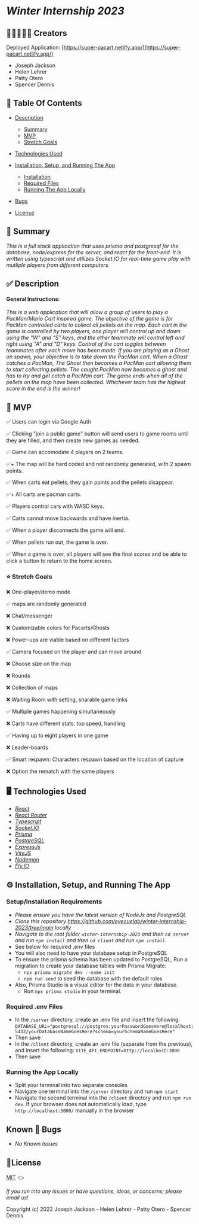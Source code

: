 # _Winter Internship 2023_

## 🧑🏽‍🤝‍🧑🏼 Creators

Deployed Application: [https://super-pacart.netlify.app/](https://super-pacart.netlify.app/)

- Joseph Jackson
- Helen Lehrer
- Patty Otero
- Spencer Dennis

## 📂 Table Of Contents

- [Description](#description)
  - [Summary](#summary)
  - [MVP](#mvp)
  - [Stretch Goals](#stretch-goals)

- [Technologies Used](#technologies-used)
- [Installation, Setup, and Running The App](#installation-setup-and-running-the-app)
  - [Installation](#installation)
  - [Required Files](#required-files)
  - [Running The App Locally](#running-the-app-locally)
- [Bugs](#bugs)
- [License](#license)

## 📝 Summary <a id="summary"></a>

_This is a full stack application that uses prisma and postgresql for the database, node/express for the server, and react for the front-end. It is written using typescript and utilizes Socket.IO for real-time game play with mutliple players from different computers._

## ✅ Description <a id="description"></a>

#### General Instructions:
_This is a web application that will allow a group of users to play a PacMan/Mario Cart inspired game. The objective of the game is for PacMan controlled carts to collect all pellets on the map. Each cart in the game is controlled by two players, one player will control up and down using the "W" and "S" keys, and the other teammate will control left and right using "A" and "D" keys. Control of the cart toggles between teammates after each move has been made. If you are playing as a Ghost on spawn, your objective is to take down the PacMan cart. When a Ghost catches a PacMan, The Ghost then becomes a PacMan cart allowing them to start collecting pellets. The caught PacMan now becomes a ghost and has to try and get catch a PacMan cart. The game ends when all of the pellets on the map have been collected. Whichever team has the highest score in the end is the winner!_

## 🎯 MVP <a id="mvp"></a>

✅ Users can login via Google Auth

✅ Clicking "join a public game" button will send users to game rooms until they are filled, and then create new games as needed.

✅ Game can accomodate 4 players on 2 teams.

✅+ The map will be hard coded and not randomly generated, with 2 spawn points.

✅ When carts eat pellets, they gain points and the pellets disappear.

✅+  All carts are pacman carts.

✅ Players control cars with WASD keys.

✅ Carts cannot move backwards and have inertia.

✅ When a player disconnects the game will end.

✅ When pellets run out, the game is over.

✅ When a game is over, all players will see the final scores and be able to click a button to return to the home screen.

### ⭐ Stretch Goals <a id="stretch-goals"></a>

❌ One-player/demo mode

✅ maps are randomly generated

❌ Chat/messenger

❌ Customizable colors for Pacarts/Ghosts

❌ Power-ups are viable based on different factors

✅ Camera focused on the player and can move around

❌ Choose size on the map

❌ Rounds

❌ Collection of maps

❌ Waiting Room with setting, sharable game links

✅ Multiple games happening simultaneously

❌ Carts have different stats: top speed, handling

✅ Having up to eight players in one game

❌ Leader-boards

✅ Smart respawn: Characters respawn based on the location of capture

❌ Option the rematch with the same players

## 🖥️ Technologies Used <a id="technologies-used"></a>

- _[React](https://reactjs.org/)_
- _[React Router](https://reactrouter.com/)_
- _[Typescript](https://www.typescriptlang.org/)_
- _[Socket.IO](https://socket.io/)_
- _[Prisma](https://www.prisma.io/)_
- _[PostgreSQL](https://www.postgresql.org/)_
- _[ExpressJs](https://expressjs.com/)_
- _[ViteJS](https://vitejs.dev/)_
- _[Nodemon](https://www.npmjs.com/package/nodemon)_
- _[Fly.IO](https://fly.io/)_

## ⚙️ Installation, Setup, and Running The App <a id="installation-setup-and-running-the-app"></a>

### Setup/Installation Requirements <a id="installation"></a>

- _Please ensure you have the latest version of NodeJs and PostgreSQL_
- _Clone this repository <https://github.com/eyecuelab/winter-internship-2023/tree/main> locally_
- _Navigate to the root folder `winter-internship-2023` and then `cd server` and run `npm install` and then `cd client` and run `npm install`_.
- See below for required .env files
- You will also need to have your database setup in PostgreSQL
- To ensure the prisma schema has been updated to PostgreSQL, Run a migration to create your database tables with Prisma Migrate:
  - `npx prisma migrate dev --name init`
  - `npm run seed` to seed the database with the default roles
- Also, Prisma Studio is a visual editor for the data in your database.
  - Run `npx prisma studio` in your terminal.

### Required .env Files <a id="required-files"></a>

- In the `/server` directory, create an .env file and insert the following: `DATABASE_URL="postgresql://postgres:yourPasswordGoesHere@localhost:5432/yourDatabaseNameGoesHere?schema=yourSchemaNameGoesHere"`
- Then save
- In the `/client` directory, create an .env file (separate from the previous), and insert the following: `VITE_API_ENDPOINT=http://localhost:3000`
- Then save

### Running the App Locally <a id="running-the-app-locally"></a>

- Split your terminal into two separate consoles
- Navigate one terminal into the `/server` directory and run `npm start`
- Navigate the second terminal into the `/client` directory and run `npm run dev`. If your browser does not automatically load, type `http://localhost:3000/` manually in the browser


## Known 🐛 Bugs <a id="bugs"></a>

- _No Known Issues_

## 🎫License <a id="license"></a>

[MIT](LICENSE) 👈

_If you run into any issues or have questions, ideas, or concerns;  please email us!_

Copyright (c) 2022 Joseph Jackson - Helen Lehrer - Patty Otero - Spencer Dennis
